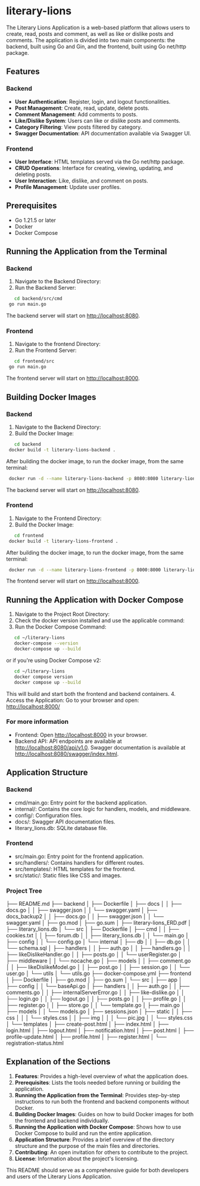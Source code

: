 # literary-lions

The Literary Lions Application is a web-based platform that allows users to create, read, posts and comment, as well as like or dislike posts and comments. The application is divided into two main components: the backend, built using Go and Gin, and the frontend, built using Go net/http package.

## Features

### Backend

- **User Authentication**: Register, login, and logout functionalities.
- **Post Management**: Create, read, update, delete posts.
- **Comment Management**: Add comments to posts.
- **Like/Dislike System**: Users can like or dislike posts and comments.
- **Category Filtering**: View posts filtered by category.
- **Swagger Documentation**: API documentation available via Swagger UI.

### Frontend

- **User Interface**: HTML templates served via the Go net/http package.
- **CRUD Operations**: Interface for creating, viewing, updating, and deleting posts.
- **User Interaction**: Like, dislike, and comment on posts.
- **Profile Management**: Update user profiles.

## Prerequisites

- Go 1.21.5 or later
- Docker
- Docker Compose

## Running the Application from the Terminal

### Backend

1. Navigate to the Backend Directory:
2. Run the Backend Server:

```bash
   cd backend/src/cmd
 go run main.go
```

The backend server will start on <http://localhost:8080>.

### Frontend

1. Navigate to the frontend Directory:
2. Run the Frontend Server:

```bash
   cd frontend/src
 go run main.go
```

The frontend server will start on <http://localhost:8000>.

## Building Docker Images

### Backend

1. Navigate to the Backend Directory:
2. Build the Docker Image:

```bash
   cd backend
 docker build -t literary-lions-backend .
```

After building the docker image, to run the docker image, from the same terminal:

```bash
 docker run -d --name literary-lions-backend -p 8080:8080 literary-lions-backend
```

The backend server will start on <http://localhost:8080>.

### Frontend

1. Navigate to the Frontend Directory:
2. Build the Docker Image:

```bash
   cd frontend
 docker build -t literary-lions-frontend .
```

After building the docker image, to run the docker image, from the same terminal:

```bash
 docker run -d --name literary-lions-frontend -p 8000:8000 literary-lions-frontend
```

The frontend server will start on <http://localhost:8000>.

## Running the Application with Docker Compose

1. Navigate to the Project Root Directory:
2. Check the docker version installed and use the applicable command:
3. Run the Docker Compose Command:

```bash
   cd ~/literary-lions
   docker-compose --version
   docker-compose up --build
```

or if you're using Docker Compose v2:

```bash
   cd ~/literary-lions
   docker compose version
   docker compose up --build
```

This will build and start both the frontend and backend containers.
4. Access the Application:
Go to your browser and open: <http://localhost:8000/>

### For more information

- Frontend: Open <http://localhost:8000> in your browser.
- Backend API: API endpoints are available at <http://localhost:8080/api/v1.0>. Swagger documentation is available at <http://localhost:8080/swagger/index.html>.

## Application Structure

### Backend

- cmd/main.go: Entry point for the backend application.
- internal/: Contains the core logic for handlers, models, and middleware.
- config/: Configuration files.
- docs/: Swagger API documentation files.
- literary_lions.db: SQLite database file.

### Frontend

- src/main.go: Entry point for the frontend application.
- src/handlers/: Contains handlers for different routes.
- src/templates/: HTML templates for the frontend.
- src/static/: Static files like CSS and images.

### Project Tree

├── README.md
├── backend
│   ├── Dockerfile
│   ├── docs
│   │   ├── docs.go
│   │   ├── swagger.json
│   │   └── swagger.yaml
│   ├── docs_backup2
│   │   ├── docs.go
│   │   ├── swagger.json
│   │   └── swagger.yaml
│   ├── go.mod
│   ├── go.sum
│   ├── literary-lions_ERD.pdf
│   ├── literary_lions.db
│   └── src
│       ├── Dockerfile
│       ├── cmd
│       │   ├── cookies.txt
│       │   ├── forum.db
│       │   ├── literary_lions.db
│       │   └── main.go
│       ├── config
│       │   └── config.go
│       └── internal
│           ├── db
│           │   ├── db.go
│           │   └── schema.sql
│           ├── handlers
│           │   ├── auth.go
│           │   ├── handlers.go
│           │   ├── likeDislikeHandler.go
│           │   ├── posts.go
│           │   └── userRegister.go
│           ├── middleware
│           │   └── nocache.go
│           ├── models
│           │   ├── comment.go
│           │   ├── likeDislikeModel.go
│           │   ├── post.go
│           │   ├── session.go
│           │   └── user.go
│           └── utils
│               └── utils.go
├── docker-compose.yml
├── frontend
│   ├── Dockerfile
│   ├── go.mod
│   ├── go.sum
│   └── src
│       ├── app
│       ├── config
│       │   └── baseApi.go
│       ├── handlers
│       │   ├── auth.go
│       │   ├── comments.go
│       │   ├── internalServerError.go
│       │   ├── like-dislike.go
│       │   ├── login.go
│       │   ├── logout.go
│       │   ├── posts.go
│       │   ├── profile.go
│       │   ├── register.go
│       │   ├── store.go
│       │   └── template.go
│       ├── main.go
│       ├── models
│       │   └── models.go
│       ├── sessions.json
│       ├── static
│       │   ├── css
│       │   │   └── styles.css
│       │   ├── img
│       │   │   └── pic.jpg
│       │   └── styles.css
│       └── templates
│           ├── create-post.html
│           ├── index.html
│           ├── login.html
│           ├── logout.html
│           ├── notification.html
│           ├── post.html
│           ├── profile-update.html
│           ├── profile.html
│           ├── register.html
│           └── registration-status.html

## Explanation of the Sections

1. **Features**: Provides a high-level overview of what the application does.
2. **Prerequisites**: Lists the tools needed before running or building the application.
3. **Running the Application from the Terminal**: Provides step-by-step instructions to run both the frontend and backend components without Docker.
4. **Building Docker Images**: Guides on how to build Docker images for both the frontend and backend individually.
5. **Running the Application with Docker Compose**: Shows how to use Docker Compose to build and run the entire application.
6. **Application Structure**: Provides a brief overview of the directory structure and the purpose of the main files and directories.
7. **Contributing**: An open invitation for others to contribute to the project.
8. **License**: Information about the project's licensing.

This README should serve as a comprehensive guide for both developers and users of the Literary Lions Application.

